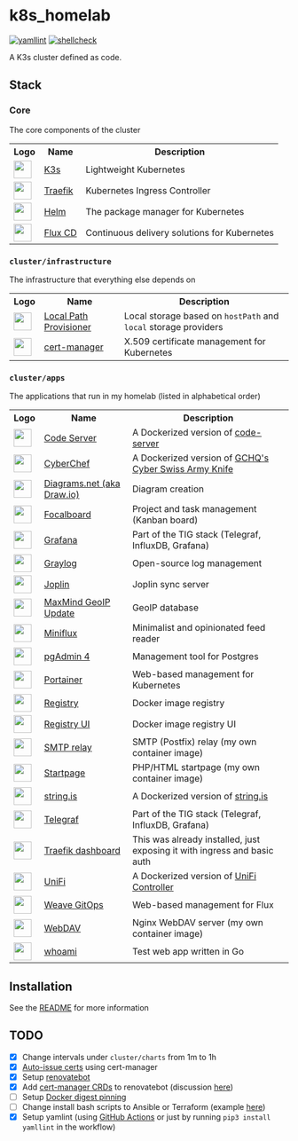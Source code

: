 # k8s_homelab

[![yamllint](https://github.com/loganmarchione/k8s_homelab/actions/workflows/yamllint.yml/badge.svg)](https://github.com/loganmarchione/k8s_homelab/actions/workflows/yamllint.yml) [![shellcheck](https://github.com/loganmarchione/k8s_homelab/actions/workflows/shellcheck.yml/badge.svg)](https://github.com/loganmarchione/k8s_homelab/actions/workflows/shellcheck.yml)

A K3s cluster defined as code.

## Stack

### Core

The core components of the cluster

<table>
    <tr>
        <th>Logo</th>
        <th>Name</th>
        <th>Description</th>
    </tr>
    <tr>
        <td><img vertical-align=baseline width="32" src="https://raw.githubusercontent.com/loganmarchione/svg-assets/main/assets/k3s.svg"></td>
        <td><a href="https://k3s.io/">K3s</a></td>
        <td>Lightweight Kubernetes</td>
    </tr>
    <tr>
        <td><img vertical-align=baseline width="32" src="https://raw.githubusercontent.com/loganmarchione/svg-assets/main/assets/traefik-gopher.svg"></td>
        <td><a href="https://traefik.io/">Traefik</a></td>
        <td>Kubernetes Ingress Controller</td>
    </tr>
    <tr>
        <td><img vertical-align=baseline width="32" src="https://raw.githubusercontent.com/loganmarchione/svg-assets/main/assets/helm.svg"></td>
        <td><a href="https://helm.sh/">Helm</a></td>
        <td>The package manager for Kubernetes</td>
    </tr>
    <tr>
        <td><img vertical-align=baseline width="32" src="https://raw.githubusercontent.com/loganmarchione/svg-assets/main/assets/fluxcd.svg"></td>
        <td><a href="https://fluxcd.io/">Flux CD</a></td>
        <td>Continuous delivery solutions for Kubernetes </td>
    </tr>
</table>

### `cluster/infrastructure`

The infrastructure that everything else depends on

<table>
    <tr>
        <th>Logo</th>
        <th>Name</th>
        <th>Description</th>
    </tr>
    <tr>
        <td><img vertical-align=baseline width="32" src="https://raw.githubusercontent.com/loganmarchione/svg-assets/main/assets/rancher.svg"></td>
        <td><a href="https://github.com/rancher/local-path-provisioner/">Local Path Provisioner</a></td>
        <td>Local storage based on <code>hostPath</code> and <code>local</code> storage providers</td>
    </tr>
    <tr>
        <td><img vertical-align=baseline width="32" src="https://raw.githubusercontent.com/loganmarchione/svg-assets/main/assets/certmanager.svg"></td>
        <td><a href="https://cert-manager.io/">cert-manager</a></td>
        <td>X.509 certificate management for Kubernetes</td>
    </tr>
</table>

### `cluster/apps`

The applications that run in my homelab (listed in alphabetical order)

<table>
    <tr>
        <th>Logo</th>
        <th>Name</th>
        <th>Description</th>
    </tr>
    <tr>
        <td><img vertical-align=baseline width="32" src="https://raw.githubusercontent.com/loganmarchione/svg-assets/main/assets/visualstudiocode.svg"></td>
        <td><a href="https://hub.docker.com/r/linuxserver/code-server">Code Server</a></td>
        <td>A Dockerized version of <a href="https://github.com/coder/code-server">code-server</a></td>
    </tr>
    <tr>
         <td><img vertical-align=baseline width="32" src="https://raw.githubusercontent.com/loganmarchione/svg-assets/main/assets/cyberchef.svg"></td>
        <td><a href="https://hub.docker.com/r/mpepping/cyberchef">CyberChef</a></td>
        <td>A Dockerized version of <a href="https://github.com/gchq/CyberChef/">GCHQ's Cyber Swiss Army Knife</a></td>
    </tr>
    <tr>
        <td><img vertical-align=baseline width="32" src="https://raw.githubusercontent.com/loganmarchione/svg-assets/main/assets/diagramsdotnet.svg"></td>
        <td><a href="https://hub.docker.com/r/jgraph/drawio">Diagrams.net (aka Draw.io)</a></td>
        <td>Diagram creation</td>
    </tr>
    <tr>
        <td><img vertical-align=baseline width="32" src="https://raw.githubusercontent.com/loganmarchione/svg-assets/main/assets/focalboard.svg"></td>
        <td><a href="https://hub.docker.com/r/mattermost/focalboard/">Focalboard</a></td>
        <td>Project and task management (Kanban board)</td>
    </tr>
    <tr>
        <td><img vertical-align=baseline width="32" src="https://raw.githubusercontent.com/loganmarchione/svg-assets/main/assets/grafana.svg"></td>
        <td><a href="https://hub.docker.com/r/grafana/grafana-oss">Grafana</a></td>
        <td>Part of the TIG stack (Telegraf, InfluxDB, Grafana)</td>
    </tr>
    <tr>
        <td><img vertical-align=baseline width="32" src="https://raw.githubusercontent.com/loganmarchione/svg-assets/main/assets/graylog.svg"></td>
        <td><a href="https://hub.docker.com/r/graylog/graylog/">Graylog</a></td>
        <td>Open-source log management</td>
    </tr>
    <tr>
        <td><img vertical-align=baseline width="32" src="https://raw.githubusercontent.com/loganmarchione/svg-assets/main/assets/joplin.svg"></td>
        <td><a href="https://hub.docker.com/r/joplin/server">Joplin</a></td>
        <td>Joplin sync server</td>
    </tr>
    <tr>
        <td><img vertical-align=baseline width="32" src="https://raw.githubusercontent.com/loganmarchione/svg-assets/main/assets/maxmind.svg"></td>
        <td><a href="https://hub.docker.com/r/maxmindinc/geoipupdate">MaxMind GeoIP Update</a></td>
        <td>GeoIP database</td>
    </tr>
    <tr>
        <td><img vertical-align=baseline width="32" src="https://raw.githubusercontent.com/loganmarchione/svg-assets/main/assets/miniflux.svg"></td>
        <td><a href="https://hub.docker.com/r/miniflux/miniflux">Miniflux</a></td>
        <td>Minimalist and opinionated feed reader</td>
    </tr>
    <tr>
        <td><img vertical-align=baseline width="32" src="https://raw.githubusercontent.com/loganmarchione/svg-assets/main/assets/postgresql.svg"></td>
        <td><a href="https://hub.docker.com/r/dpage/pgadmin4">pgAdmin 4</a></td>
        <td>Management tool for Postgres</td>
    </tr>
    <tr>
        <td><img vertical-align=baseline width="32" src="https://raw.githubusercontent.com/loganmarchione/svg-assets/main/assets/portainer.svg"></td>
        <td><a href="https://www.portainer.io/">Portainer</a></td>
        <td>Web-based management for Kubernetes</td>
    </tr>
    <tr>
        <td><img vertical-align=baseline width="32" src="https://raw.githubusercontent.com/loganmarchione/svg-assets/main/assets/docker.svg"></td>
        <td><a href="https://hub.docker.com/_/registry">Registry</a></td>
        <td>Docker image registry</td>
    </tr>
    <tr>
        <td><img vertical-align=baseline width="32" src="https://raw.githubusercontent.com/loganmarchione/svg-assets/main/assets/docker.svg"></td>
        <td><a href="https://hub.docker.com/r/joxit/docker-registry-ui">Registry UI</a></td>
        <td>Docker image registry UI</td>
    </tr>
    <tr>
        <td><img vertical-align=baseline width="32" src="https://raw.githubusercontent.com/Templarian/MaterialDesign/master/svg/email-outline.svg"></td>
        <td><a href="https://hub.docker.com/r/loganmarchione/docker-postfixrelay">SMTP relay</a></td>
        <td>SMTP (Postfix) relay (my own container image)</td>
    </tr>
    <tr>
        <td><img vertical-align=baseline width="32" src="https://raw.githubusercontent.com/loganmarchione/svg-assets/main/assets/php.svg"></td>
        <td><a href="https://hub.docker.com/r/loganmarchione/docker-php-startpage">Startpage</a></td>
        <td>PHP/HTML startpage (my own container image)</td>
    </tr>
    <tr>
        <td><img vertical-align=baseline width="32" src="https://raw.githubusercontent.com/loganmarchione/svg-assets/main/assets/stringis.svg"></td>
        <td><a href="https://hub.docker.com/r/daveperrett/string-is">string.is</a></td>
        <td>A Dockerized version of <a href="https://github.com/recurser/string-is">string.is</a></td>
    </tr>
    <tr>
        <td><img vertical-align=baseline width="32" src="https://raw.githubusercontent.com/loganmarchione/homelab-svg-assets/main/assets/influx.svg"></td>
        <td><a href="https://hub.docker.com/_/telegraf">Telegraf</a></td>
        <td>Part of the TIG stack (Telegraf, InfluxDB, Grafana)</td>
    </tr>
    <tr>
        <td><img vertical-align=baseline width="32" src="https://raw.githubusercontent.com/loganmarchione/svg-assets/main/assets/traefik-gopher.svg"></td>
        <td><a href="https://doc.traefik.io/traefik/operations/dashboard/">Traefik dashboard</a></td>
        <td>This was already installed, just exposing it with ingress and basic auth</a></td>
    </tr>
    <tr>
        <td><img vertical-align=baseline width="32" src="https://raw.githubusercontent.com/loganmarchione/svg-assets/main/assets/ubiquiti.svg"></td>
        <td><a href="https://hub.docker.com/r/ryansch/unifi-rpi">UniFi</a></td>
        <td>A Dockerized version of <a href="https://www.ui.com/download/unifi/">UniFi Controller</a></td>
    </tr>
    <tr>
        <td><img vertical-align=baseline width="32" src="https://raw.githubusercontent.com/loganmarchione/svg-assets/main/assets/weaveworks.svg"></td>
        <td><a href="https://www.weave.works/product/gitops/">Weave GitOps</a></td>
        <td>Web-based management for Flux</td>
    </tr>
    <tr>
        <td><img vertical-align=baseline width="32" src="https://raw.githubusercontent.com/loganmarchione/svg-assets/main/assets/nginx.svg"></td>
        <td><a href="https://hub.docker.com/r/loganmarchione/docker-webdav-nginx">WebDAV</a></td>
        <td>Nginx WebDAV server (my own container image)</td>
    </tr>
    <tr>
        <td><img vertical-align=baseline width="32" src="https://raw.githubusercontent.com/loganmarchione/svg-assets/main/assets/go-blue.svg"></td>
        <td><a href="https://hub.docker.com/r/traefik/whoami/">whoami</a></td>
        <td>Test web app written in Go</td>
    </tr>
</table>

## Installation

See the [README](/scripts/README.md) for more information

## TODO

- [x] Change intervals under `cluster/charts` from 1m to 1h
- [x] [Auto-issue certs](https://cert-manager.io/docs/usage/ingress/) using cert-manager
- [x] Setup [renovatebot](https://github.com/renovatebot/renovate)
- [x] Add [cert-manager CRDs](https://github.com/loganmarchione/k8s_homelab/blob/master/cluster/crds/cert-manager/kustomization.yaml) to renovatebot (discussion [here](https://github.com/renovatebot/renovate/discussions/20118))
- [ ] Setup [Docker digest pinning](https://docs.renovatebot.com/docker/#digest-pinning)
- [ ] Change install bash scripts to Ansible or Terraform (example [here](https://github.com/lieberlois/k3s-hetzner-tf/blob/main/resources.tf#L13-L28))
- [x] Setup yamlint (using [GitHub Actions](https://github.com/ibiqlik/action-yamllint) or just by running `pip3 install yamllint` in the workflow)
